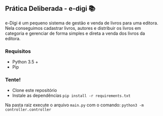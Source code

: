 ## Prática Deliberada - e-digi :books:

e-Digi é um pequeno sistema de gestão e venda de livros para uma editora. Nela conseguimos cadastrar livros, autores e distribuir os livros em categoria e gerenciar de forma simples e direta a venda dos livros da editora.

### Requisitos

- Python 3.5 +
- Pip

### Tente!

- Clone este repositório
- Instale as dependências
  `pip install -r requirements.txt`

Na pasta raiz execute o arquivo `main.py` com o comando:
`python3 -m controller.controller`
